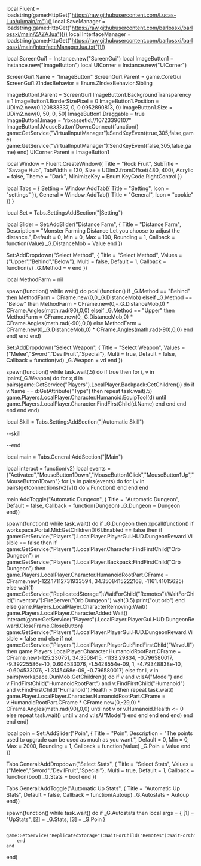 local Fluent = loadstring(game:HttpGet("https://raw.githubusercontent.com/Lucas-Lua/ui/main/m"))()
local SaveManager = loadstring(game:HttpGet("https://raw.githubusercontent.com/barlossxi/barlossxi/main/ZAZA.lua"))()
local InterfaceManager = loadstring(game:HttpGet("https://raw.githubusercontent.com/barlossxi/barlossxi/main/InterfaceManager.lua.txt"))()

local ScreenGui1 = Instance.new("ScreenGui")
local ImageButton1 = Instance.new("ImageButton")
local UICorner = Instance.new("UICorner")

ScreenGui1.Name = "ImageButton"
ScreenGui1.Parent = game.CoreGui
ScreenGui1.ZIndexBehavior = Enum.ZIndexBehavior.Sibling

ImageButton1.Parent = ScreenGui1
ImageButton1.BackgroundTransparency = 1
ImageButton1.BorderSizePixel = 0
ImageButton1.Position = UDim2.new(0.120833337, 0, 0.0952890813, 0)
ImageButton1.Size = UDim2.new(0, 50, 0, 50)
ImageButton1.Draggable = true
ImageButton1.Image = "rbxassetid://10723396107"
ImageButton1.MouseButton1Down:Connect(function()
	game:GetService("VirtualInputManager"):SendKeyEvent(true,305,false,game)
	game:GetService("VirtualInputManager"):SendKeyEvent(false,305,false,game)
end)
UICorner.Parent = ImageButton1

local Window = Fluent:CreateWindow({
	Title = "Rock Fruit",
	SubTitle = "Savage Hub",
	TabWidth = 130,
	Size = UDim2.fromOffset(480, 400),
	Acrylic = false, 
	Theme = "Dark",
	MinimizeKey = Enum.KeyCode.RightControl
})

local Tabs = {
	Setting = Window:AddTab({ Title = "Setting", Icon = "settings" }),
	General = Window:AddTab({ Title = "General", Icon = "cookie" })
}

local Set = Tabs.Setting:AddSection("|Setting") 

local Slider = Set:AddSlider("Distance Farm", {
	Title = "Distance Farm",
	Description = "Monster Farming Distance Let you choose to adjust the distance.",
	Default = 0,
	Min = 0,
	Max = 100,
	Rounding = 1,
	Callback = function(Value)
		_G.DistanceMob = Value
	end
})

Set:AddDropdown("Select Method", {
	Title = "Select Method",
	Values = {"Upper","Behind","Below"},
	Multi = false,
	Default = 1,
	Callback = function(v)
		_G.Method = v
	end
})

local MethodFarm = nil

spawn(function()
	while wait() do 
		pcall(function()
			if _G.Method == "Behind" then
				MethodFarm = CFrame.new(0,0,_G.DistanceMob)
			elseif _G.Method == "Below" then
				MethodFarm = CFrame.new(0,-_G.DistanceMob,0) * CFrame.Angles(math.rad(90),0,0)
			elseif _G.Method == "Upper" then
				MethodFarm = CFrame.new(0,_G.DistanceMob,0)  * CFrame.Angles(math.rad(-90),0,0)
			else
				MethodFarm = CFrame.new(0,_G.DistanceMob,0)  * CFrame.Angles(math.rad(-90),0,0)
			end
		end)
	end
end)

Set:AddDropdown("Select Weapon", {
	Title = "Select Weapon",
	Values = {"Melee","Sword","DevilFruit","Special"},
	Multi = true,
	Default = false,
	Callback = function(vd)
		_G.Weapon = vd
	end
})


spawn(function()
	while task.wait(.5) do
		if true then
			for i, v in ipairs(_G.Weapon) do
				for x,d in pairs(game:GetService("Players").LocalPlayer.Backpack:GetChildren()) do
					if v.Name == d:GetAttribute("Type") then
						repeat task.wait(.5)
							game.Players.LocalPlayer.Character.Humanoid:EquipTool(d)
						until game.Players.LocalPlayer.Character:FindFirstChild(d.Name)
					end
				end
			end
		end
	end
end)

local Skill = Tabs.Setting:AddSection("|Automatic Skill") 


--skill

--end

local main = Tabs.General:AddSection("|Main") 

local interact = function(v2)
	local events = {"Activated","MouseButton1Down","MouseButton1Click","MouseButton1Up","MouseButton1Down"}
	for i,v in pairs(events) do
		for i,v in pairs(getconnections(v2[v])) do
			v.Function()
		end
	end
end




main:AddToggle("Automatic Dungeon", {
	Title = "Automatic Dungeon", 
	Default = false, 
	Callback = function(Dungeon) 
		_G.Dungeon = Dungeon
	end})


spawn(function()
	while task.wait() do
		if _G.Dungeon then
			xpcall(function()
				if workspace.Portal.Mid:GetChildren()[6].Enabled == false then
					if game:GetService("Players").LocalPlayer.PlayerGui.HUD.DungeonReward.Visible == false then
						if game:GetService("Players").LocalPlayer.Character:FindFirstChild("Orb Dungeon") or game:GetService("Players").LocalPlayer.Backpack:FindFirstChild("Orb Dungeon") then
							game.Players.LocalPlayer.Character.HumanoidRootPart.CFrame = CFrame.new(-122.17112731933594, 34.3508415222168, -1161.41015625)
						else
							wait(1)
							game:GetService("ReplicatedStorage"):WaitForChild("Remotes"):WaitForChild("Inventory"):FireServer("Orb Dungeon")
							wait(3.5)
							print("out orb")
						end
					else
						game.Players.LocalPlayer.CharacterRemoving:Wait()
						game.Players.LocalPlayer.CharacterAdded:Wait()
						interact(game:GetService("Players").LocalPlayer.PlayerGui.HUD.DungeonReward.CloseFrame.CloseButton)
						game:GetService("Players").LocalPlayer.PlayerGui.HUD.DungeonReward.Visible = false
					end
				else
					if not game:GetService("Players").LocalPlayer.PlayerGui:FindFirstChild("WaveUI") then
						game.Players.LocalPlayer.Character.HumanoidRootPart.CFrame = CFrame.new(-125.230751, 34.3508415, -1133.29834, -0.796580017, -9.39225586e-10, 0.604533076, -1.5428554e-09, 1, -4.79348838e-10, -0.604533076, -1.3145468e-09, -0.796580017)
					else
						for i, v in pairs(workspace.DunMob:GetChildren()) do
							if v and v:IsA("Model") and v:FindFirstChild("HumanoidRootPart") and v:FindFirstChild("Humanoid") and v:FindFirstChild("Humanoid").Health > 0 then
								repeat task.wait()
									game.Player.LocalPlayer.Character.HumanoidRootPart.CFrame = v.HumanoidRootPart.CFrame * CFrame.new(0,-29,0) * CFrame.Angles(math.rad(90),0,0)
								until not v or v.Humanoid.Health <= 0
							else
								repeat task.wait() until v and v:IsA("Model")
							end
						end
					end
				end
			end)
		end
	end
end)






local poin = Set:AddSlider("Poin", {
	Title = "Poin",
	Description = "The points used to upgrade can be used as much as you want.",
	Default = 0,
	Min = 0,
	Max = 2000,
	Rounding = 1,
	Callback = function(Value)
		_G.Poin = Value
	end
})


Tabs.General:AddDropdown("Select Stats", {
	Title = "Select Stats",
	Values = {"Melee","Sword","DevilFruit","Special"},
	Multi = true,
	Default = 1,
	Callback = function(bool)
		_G.Stats = bool
	end
})

Tabs.General:AddToggle("Automatic Up Stats", {
	Title = "Automatic Up Stats", 
	Default = false, 
	Callback = function(Autoup) 
		_G.Autostats = Autoup
	end})


spawn(function()
	while task.wait() do
		if _G.Autostats then
			local args = {
				[1] = "UpStats",
				[2] = _G.Stats,
				[3] = _G.Poin
			}

			game:GetService("ReplicatedStorage"):WaitForChild("Remotes"):WaitForChild("System"):FireServer(unpack(args))
		end
	end
end)





